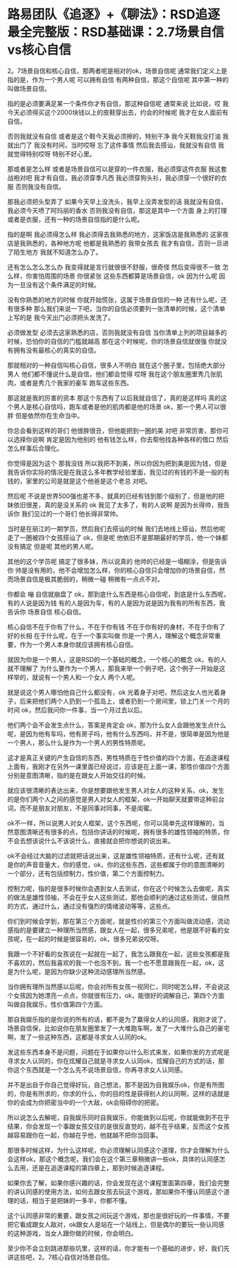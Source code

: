 # 路易团队《追逐》+《聊法》：RSD追逐最全完整版：RSD基础课：2.7场景自信vs核心自信

2。7场景自信和核心自信，那两者呢是相对的ok，场景自信呢 通常我们定义上是指的是，作为一个男人呢 可以拥有自信 有两种自信，那这个自信呢 其中第一种的叫做场景自信。

指的是必须要满足某一个条件你才有自信，那这种自信呢 通常来说 比如说，哎 我今天必须得买这个2000块钱以上的皮鞋穿出去，约会的时候呢 我才在女人面前有自信。

否则我就没有自信 或者是这个鞋今天我必须擦的，特别干净 我今天鞋我没打油 我就出门了 我没有时间，当时哎呀 忘了这件事情 然后我去搭讪，我就没有自信 我就觉得特别哎呀 特别不好心里。

那或者是怎么样 或者是场景自信可以是穿的一件衣服，我必须穿这件衣服 我这套战袍对吧 我才有自信，我必须穿季凡西 我必须穿狗头衫，我必须穿一个很好的衣服 否则我没有自信。

那我必须把头型弄了 如果今天早上没洗头，我早上没弄发型的话 我就没有自信，我必须今天喷了阿玛丽的香水 否则我没有自信，那这是其中一个方面 身上的打理 或者是衣服，还有一种的场景自信指的是什么呢。

指的是啊 我必须得怎么样 我必须得去我熟悉的地方，这家饭店是我熟悉的 这家夜店是我熟悉的，各种地方呢 他都是我熟悉的 我带女孩去 我才有自信，否则一旦进了陌生地方 我就不知道怎么办了。

还有怎么怎么怎么办 我变得就是言行就很很不舒服，很奇怪 然后变得很不一致 怎么样，你害怕周围的场景 你很紧张 这些东西都算是场景自信，ok 因为什么呢 因为一旦没有这个条件满足的时候。

没有你熟悉的地方的时候 你就开始慌张，这属于场景自信的一种 还有什么呢，还有很多种 那么我们来说一下吧，当你的自信必须要列一张清单的时候，这个清单上写的是 我今天出门必须把头发洗了。

必须做发型 必须去这家熟悉的店，否则我就没有自信 当你清单上列的项目越多的时候，恐怕你的自信的门槛就越高 那在这个时候呢，你的场景自信就很强 你就没有拥有没有最核心的真实的自信。

那就相对的一种自信叫核心自信，很多人不明白 就在这个圈子里，包括绝大部分男人 他们都不懂说什么是自信，他们都会觉得 哎呀 我在这个朋友圈里秀几张肌肉，或者是秀几个我家的豪车 跑车这些东西。

那这就是我的厉害的资本 那这个东西有了以后我就自信了，真的是这样吗 真的这个男人是核心自信吗，跑车或者是他的肌肉都是他的场景 ok，那一个男人可以很胖 但是依然你在生命当中。

你总会看到这样的哥们 他很胖很丑，但他能把到一圈的美 对吧 非常厉害，那你可以选择你说啊 肯定是因为他别的 他有钱怎么样，你去帮他找各种各样的借口 然后怎么样事后合理化。

你觉得是因为这个 那我没钱 所以我把不到美，所以你因为把到美是因为钱，但是我告诉你实际的情况是在我这么多年教学经验里面，我见过的有钱的不是一般的有钱的，家里的公司是就是这个他爸是这个老总 对吧。

然后呢 不说是世界500强也差不多，就真的已经有钱到那个级别了，但是他的把妹依旧很差，真的是没关系的 ok 我见了太多了，有的人说啊 是因为长得帅，我告诉你 我们见过的一个哥们 他长得非常帅。

当时是在丽江的一期学员，然后我们去搭讪的时候 我们去地线上搭讪，然后他呢 走了一圈被四个女孩搭讪了 ok，但是呢 他依旧不是那期最好的学员，他一个妹都没有搞定 但是呢 其他的男人呢。

其他的这个学员呢 搞定了很多妹，所以说真的 他帅的已经是一塌糊涂，但是告诉你 帅是没有用的，他不会增加怎么样，你的核心自信只会增加你的场景自信，然而场景自信是极其脆弱的，稍微一碰 稍微有一点点不对。

你都会 嘣 自信就崩盘了 ok，那到底什么东西是核心自信呢，到底是什么东西呢，有的人说是因为钱 有的人是因为车，有的人是因为说是因为我有的所有东西，我告诉你 场景自信 核心自信。

核心自信不在于你有了什么，不在于你有钱 不在于你有好的身材，不在于你有了好的长相 在于什么呢，在于一个事实叫做 你是一个男人，理解这个概念非常重要，作为一个男人本身你就应该拥有核心自信。

就因为你是一个男人，这是RSD的一个基础的概念，一个核心的概念 ok，有的人就不理解了 为什么要作为一个男人，那我来举一个例子吧，这个例子一开始是这样举的，就说有一个男人和一个女人 两个人呢。

就是说这个男人哪怕他自己什么都没有，ok 光着身子对吧，然后这女人也光着身子，后来把他们两个人扔到一个孤岛上，或者扔到一个房间里，锁上门关一个月的时间 ok，然后我问你一件事，当一个月过去以后。

他们两个会不会发生点什么，答案是肯定会 ok，那为什么女人会跟他发生点什么呢，是因为他有车吗，他有房子吗，他有什么东西吗，并不是，很简单是因为他是一个男人，那么什么是作为一个男人的男性特质呢。

这才是真正关键的产生自信的东西，男性特质在于性价值的四个方面，在追逐课程上面有，我刚才在另外一课里面已经说过，应该是在上面一课，那性价值四个方面分别是意图清晰，指的是在跟女人开始交往的时候。

就应该很清晰的表达出来，你是想要跟他发生男人对女人的这种关系，ok，发生的是你们两个人之间的感觉是男人对女人的框架，ok一开始聊天就要带这种前台词，而不是朋友对朋友，不是同事对同事，不是闺蜜。

ok不一样，所以说男人对女人框架，这个东西呢，你可以简单先这样理解的，当然意图清晰还有很多的点，包括你讲话的时候呢，拥有很多的雄性领袖的特质，你不会去想该说什么不该说什么，直接就会把你想说的说出来。

ok不会经过大脑的过滤就把话说出来，这是雄性领袖特质，还有什么呢，还有就是你的声音音量大，你的感觉，ok，你的这些东西，这些都属于你的意图清晰的一个部分，还有包括控制力，性价值，第二个方面控制力。

控制力呢，指的是很多时候你会遇到女人去测试，你在这个时候怎么去做呢，真实的做法是雄性领袖，不会在乎女人这些测试，那他会顺利的通过这些测试，很自然的方式，通过什么，通过没有强烈的情绪波动等等，这些点。

你们到时候会学到，那在第三个方面呢，就是性价的第三个方面叫做流动感，流动感指的是要建立一种理所当然感，跟女人在一起，很多兄弟呢，他是跟不好看的女孩呢，在一起的时候是很容易的，ok，很多兄弟说哎呀。

我跟一个不好看的女孩说在一起就在一起了，我怎么跟我在一起，这些女孩都是我不喜欢的，然后我喜欢的我一个也泡不到，我一个也不愿意跟我在一起，ok，这是为什么呢，是因为你缺少这种流动感理所当然感。

当你拥有理所当然感以后呢，你会对所有女孩一视同仁，同时呢怎么样，不会说这个女孩因为她漂亮一点点，你就很有压力，ok，能很好的调解自己，第四个方面叫做自我娱乐，性价值第四个方面。

那自我娱乐指的是你说的所有的话，都不是为了赢得女人的认同感，我刚才说了，场景自信保，比如说你在朋友圈里发了一大堆跑车啊，发了一大堆什么自己的豪宅啊，发了一些这种东西，这都是寻求女人认同的ok。

发这些东西本身不是问题，问题在于如果你以什么形式来发，如果你发的方式呢是寻求女人认同的，你在炫耀自己就是寻求女人认同ok，炫耀自己的方式的话，那你这个东西就是一个怎么先不说场景自信，你再寻求女人认同感。

并不是出自于你自己觉得好玩，自己想法，那不是因为自我娱乐ok，你是有所图的，你是有所求的，你求的什么，你的目的性是获得别人的认同啊，这样的话就是你的会成为你把密当中的一个大敌，ok会阻碍你的把密。

所以说怎么去解呢，自我娱乐同时自我娱乐，你能做到以后呢，你就能做到不在乎结果，你会发现一个事跟女孩交往的是很反直觉的，越不在乎结果，反而这个女孩越容易跟你在一起，你越在乎他，他就越不把你当回事。

那很多时候这样，为什么这样呢，你必须理解认同感这个道理，你才会理解为什么会这样ok，那这个概念呢，我们会在这个第三章稍微讲一些ok，具体的认同感怎么去用，还是在追逐课程的第四章上，那到时候追逐课程。

如果你去了解，如果你感兴趣的话，你会发现在这个课程里面第四章，我们会完整的讲认同感的使用方法，如何去跟女孩去玩这个游戏，那如果你不懂认同感这个道理的话，相当于是把妹的一多半，你都不懂。

这个认同感非常的重要，跟女孩之间玩这个游戏，那也是很好玩的一件事情，不要把它看成跟女人敌对，ok跟女人是站在一个站线上，但是偶尔的要玩一些认同感的这种游戏，当女人跟你做的时候，你会明白。

至少你不会立刻跳进那些坑里，这样的话，你才能有一个基础的进步，好，我们先讲这些吧，2。7核心自信对场景自信。